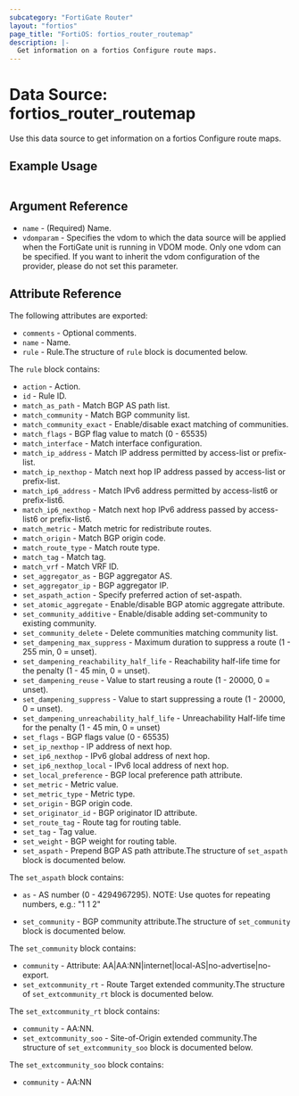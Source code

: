 ```yaml
---
subcategory: "FortiGate Router"
layout: "fortios"
page_title: "FortiOS: fortios_router_routemap"
description: |-
  Get information on a fortios Configure route maps.
---
```


# Data Source: fortios_router_routemap
Use this data source to get information on a fortios Configure route maps.


## Example Usage

```hcl

```

## Argument Reference

* `name` - (Required) Name.
* `vdomparam` - Specifies the vdom to which the data source will be applied when the FortiGate unit is running in VDOM mode. Only one vdom can be specified. If you want to inherit the vdom configuration of the provider, please do not set this parameter.

## Attribute Reference

The following attributes are exported:

* `comments` - Optional comments.
* `name` - Name.
* `rule` - Rule.The structure of `rule` block is documented below.

The `rule` block contains:

* `action` - Action.
* `id` - Rule ID.
* `match_as_path` - Match BGP AS path list.
* `match_community` - Match BGP community list.
* `match_community_exact` - Enable/disable exact matching of communities.
* `match_flags` - BGP flag value to match (0 - 65535)
* `match_interface` - Match interface configuration.
* `match_ip_address` - Match IP address permitted by access-list or prefix-list.
* `match_ip_nexthop` - Match next hop IP address passed by access-list or prefix-list.
* `match_ip6_address` - Match IPv6 address permitted by access-list6 or prefix-list6.
* `match_ip6_nexthop` - Match next hop IPv6 address passed by access-list6 or prefix-list6.
* `match_metric` - Match metric for redistribute routes.
* `match_origin` - Match BGP origin code.
* `match_route_type` - Match route type.
* `match_tag` - Match tag.
* `match_vrf` - Match VRF ID.
* `set_aggregator_as` - BGP aggregator AS.
* `set_aggregator_ip` - BGP aggregator IP.
* `set_aspath_action` - Specify preferred action of set-aspath.
* `set_atomic_aggregate` - Enable/disable BGP atomic aggregate attribute.
* `set_community_additive` - Enable/disable adding set-community to existing community.
* `set_community_delete` - Delete communities matching community list.
* `set_dampening_max_suppress` - Maximum duration to suppress a route (1 - 255 min, 0 = unset).
* `set_dampening_reachability_half_life` - Reachability half-life time for the penalty (1 - 45 min, 0 = unset).
* `set_dampening_reuse` - Value to start reusing a route (1 - 20000, 0 = unset).
* `set_dampening_suppress` - Value to start suppressing a route (1 - 20000, 0 = unset).
* `set_dampening_unreachability_half_life` - Unreachability Half-life time for the penalty (1 - 45 min, 0 = unset)
* `set_flags` - BGP flags value (0 - 65535)
* `set_ip_nexthop` - IP address of next hop.
* `set_ip6_nexthop` - IPv6 global address of next hop.
* `set_ip6_nexthop_local` - IPv6 local address of next hop.
* `set_local_preference` - BGP local preference path attribute.
* `set_metric` - Metric value.
* `set_metric_type` - Metric type.
* `set_origin` - BGP origin code.
* `set_originator_id` - BGP originator ID attribute.
* `set_route_tag` - Route tag for routing table.
* `set_tag` - Tag value.
* `set_weight` - BGP weight for routing table.
* `set_aspath` - Prepend BGP AS path attribute.The structure of `set_aspath` block is documented below.

The `set_aspath` block contains:

* `as` - AS number (0 - 4294967295). NOTE: Use quotes for repeating numbers, e.g.: "1 1 2"

* `set_community` - BGP community attribute.The structure of `set_community` block is documented below.

The `set_community` block contains:

* `community` - Attribute: AA|AA:NN|internet|local-AS|no-advertise|no-export.
* `set_extcommunity_rt` - Route Target extended community.The structure of `set_extcommunity_rt` block is documented below.

The `set_extcommunity_rt` block contains:

* `community` - AA:NN.
* `set_extcommunity_soo` - Site-of-Origin extended community.The structure of `set_extcommunity_soo` block is documented below.

The `set_extcommunity_soo` block contains:

* `community` - AA:NN
